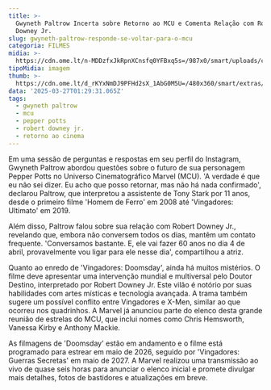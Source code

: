 ```yaml
---
title: >-
  Gwyneth Paltrow Incerta sobre Retorno ao MCU e Comenta Relação com Robert
  Downey Jr.
slug: gwyneth-paltrow-responde-se-voltar-para-o-mcu
categoria: FILMES
midia: >-
  https://cdn.ome.lt/n-MDDzfxJkRpnXCnsfq0YFBxq5s=/987x0/smart/uploads/conteudo/fotos/Design_sem_nome_-_2025-03-26T210843.359.png
tipoMidia: imagem
thumb: >-
  https://cdn.ome.lt/d_rKYxNmDJ9PFHd2sX_1AbG0M5U=/480x360/smart/extras/conteudos/Design_sem_nome_-_2025-03-26T210843.359.png
data: '2025-03-27T01:29:31.065Z'
tags:
  - gwyneth paltrow
  - mcu
  - pepper potts
  - robert downey jr.
  - retorno ao cinema
---
```


Em uma sessão de perguntas e respostas em seu perfil do Instagram, Gwyneth Paltrow abordou questões sobre o futuro de sua personagem Pepper Potts no Universo Cinematográfico Marvel (MCU). 'A verdade é que eu não sei dizer. Eu acho que posso retornar, mas não há nada confirmado', declarou Paltrow, que interpretou a assistente de Tony Stark por 11 anos, desde o primeiro filme 'Homem de Ferro' em 2008 até 'Vingadores: Ultimato' em 2019.

Além disso, Paltrow falou sobre sua relação com Robert Downey Jr., revelando que, embora não conversem todos os dias, mantêm um contato frequente. 'Conversamos bastante. E, ele vai fazer 60 anos no dia 4 de abril, provavelmente vou ligar para ele nesse dia', compartilhou a atriz.

Quanto ao enredo de 'Vingadores: Doomsday', ainda há muitos mistérios. O filme deve apresentar uma intervenção mundial e multiversal pelo Doutor Destino, interpretado por Robert Downey Jr. Este vilão é notório por suas habilidades com artes místicas e tecnologia avançada. A trama também sugere um possível conflito entre Vingadores e X-Men, similar ao que ocorreu nos quadrinhos. A Marvel já anunciou parte do elenco desta grande reunião de estrelas do MCU, que inclui nomes como Chris Hemsworth, Vanessa Kirby e Anthony Mackie.

As filmagens de 'Doomsday' estão em andamento e o filme está programado para estrear em maio de 2026, seguido por 'Vingadores: Guerras Secretas' em maio de 2027. A Marvel realizou uma transmissão ao vivo de quase seis horas para anunciar o elenco inicial e promete divulgar mais detalhes, fotos de bastidores e atualizações em breve.
